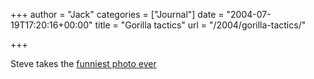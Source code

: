 +++
author = "Jack"
categories = ["Journal"]
date = "2004-07-19T17:20:16+00:00"
title = "Gorilla tactics"
url = "/2004/gorilla-tactics/"

+++

Steve takes the [funniest photo ever][1]

 [1]: http://www.slewpop.com/article/14/